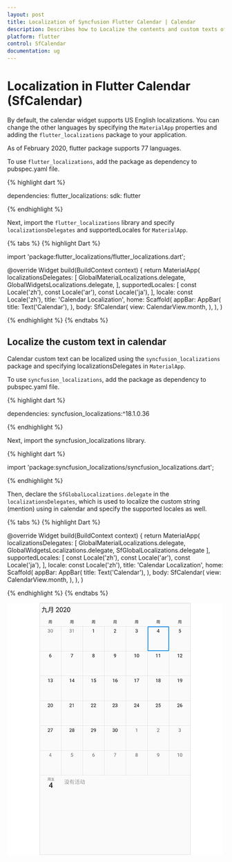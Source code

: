 ```yaml
---
layout: post
title: Localization of Syncfusion Flutter Calendar | Calendar
description: Describes how to Localize the contents and custom texts of calendar (SfCalendar) control in Flutter | Calendar
platform: flutter
control: SfCalendar
documentation: ug
---
```


# Localization in Flutter Calendar (SfCalendar)

By default, the calendar widget supports US English localizations. You can change the other languages by specifying the `MaterialApp` properties and adding the `flutter_localizations` package to your application.

As of February 2020, flutter package supports 77 languages.

To use `flutter_localizations`, add the package as dependency to pubspec.yaml file.

{% highlight dart %}

dependencies:
flutter_localizations:
sdk: flutter

{% endhighlight %}

Next, import the `flutter_localizations` library and specify `localizationsDelegates` and supportedLocales for `MaterialApp`.

{% tabs %}
{% highlight Dart %}

import 'package:flutter_localizations/flutter_localizations.dart';

@override
Widget build(BuildContext context) {
return MaterialApp(
        localizationsDelegates: [
            GlobalMaterialLocalizations.delegate,
            GlobalWidgetsLocalizations.delegate,
        ],
        supportedLocales: [
            const Locale('zh'),
            const Locale('ar'),
            const Locale('ja'),
        ],
        locale: const Locale('zh'),
        title: 'Calendar Localization',
        home: Scaffold(
            appBar: AppBar(
            title: Text('Calendar'),
            ),
            body: SfCalendar(
            view: CalendarView.month,
            ),
    ),
)

{% endhighlight %}
{% endtabs %}

## Localize the custom text in calendar
Calendar custom text can be localized using the `syncfusion_localizations` package and specifying localizationsDelegates in `MaterialApp`.

To use `syncfusion_localizations`, add the package as dependency to pubspec.yaml file.

{% highlight dart %}

dependencies:
syncfusion_localizations:^18.1.0.36

{% endhighlight %}

Next, import the syncfusion_localizations library.

{% highlight dart %}

import 'package:syncfusion_localizations/syncfusion_localizations.dart';

{% endhighlight %}

Then, declare the `SfGlobalLocalizations.delegate` in the `localizationsDelegates`, which is used to localize the custom string (mention) using in calendar and specify the supported locales as well.

{% tabs %}
{% highlight Dart %}

@override
Widget build(BuildContext context) {
        return MaterialApp(
                localizationsDelegates: [
                        GlobalMaterialLocalizations.delegate,
                        GlobalWidgetsLocalizations.delegate,
                        SfGlobalLocalizations.delegate
                        ],
                supportedLocales: [
                        const Locale('zh'),
                        const Locale('ar'),
                        const Locale('ja'),
                        ],
                locale: const Locale('zh'),
                title: 'Calendar Localization',
                home: Scaffold(
                appBar: AppBar(
                    title: Text('Calendar'),
                    ),
                    body: SfCalendar(
                    view: CalendarView.month,
                ),
        ),
)

{% endhighlight %}
{% endtabs %}

![Localization Calendar](images/localization/localization.jpg)

